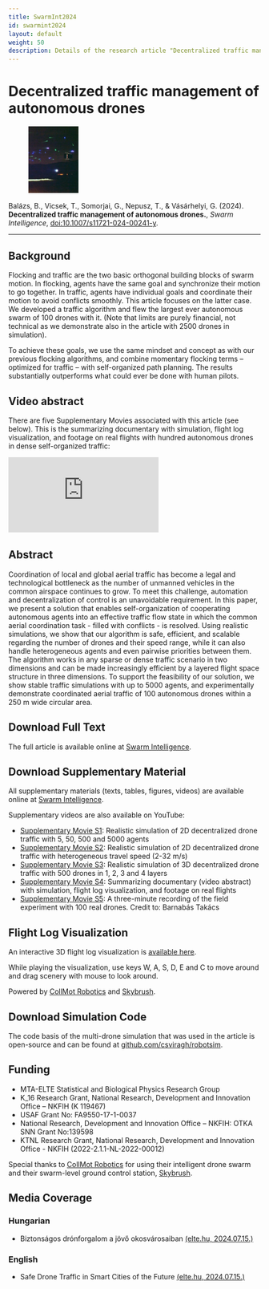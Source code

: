 ```yaml
---
title: SwarmInt2024
id: swarmint2024
layout: default
weight: 50
description: Details of the research article "Decentralized traffic management of autonomous drones", Swarm Intelligence, 2024
---
```


# Decentralized traffic management of autonomous drones

<figure class="float-left">
<img src="assets/img/swarmint2024.jpg" alt="SwarmInt2024" width="100" />
</figure>

Balázs, B., Vicsek, T., Somorjai, G., Nepusz, T., & Vásárhelyi, G. (2024). **Decentralized traffic management of autonomous drones.**, _Swarm Intelligence_, [doi:10.1007/s11721-024-00241-y](https://doi.org/10.1007/s11721-024-00241-y).

---


## Background

Flocking and traffic are the two basic orthogonal building blocks of swarm motion. In flocking, agents have the same goal and synchronize their motion to go together. In traffic, agents have individual goals and coordinate their motion to avoid conflicts smoothly. This article focuses on the latter case. We developed a traffic algorithm and flew the largest ever autonomous swarm of 100 drones with it. (Note that limits are purely financial, not technical as we demonstrate also in the article with 2500 drones in simulation).

To achieve these goals, we use the same mindset and concept as with our previous flocking algorithms, and combine momentary flocking terms – optimized for traffic – with self-organized path planning. The results substantially outperforms what could ever be done with human pilots.


## Video abstract

There are five Supplementary Movies associated with this article (see below). This is the summarizing documentary with simulation, flight log visualization, and footage on real flights with hundred autonomous drones in dense self-organized traffic:

<div class="video-container">
<iframe src="https://www.youtube.com/embed/VOtu6Vmkp88" frameborder="0" allow="autoplay; encrypted-media" allowfullscreen class="video"></iframe>
</div>


## Abstract

Coordination of local and global aerial traffic has become a legal and technological bottleneck as the number of unmanned vehicles in the common airspace continues to grow. To meet this challenge, automation and decentralization of control is an unavoidable requirement. In this paper, we present a solution that enables self-organization of cooperating autonomous agents into an effective traffic flow state in which the common aerial coordination task - filled with conflicts - is resolved. Using realistic simulations, we show that our algorithm is safe, efficient, and scalable regarding the number of drones and their speed range, while it can also handle heterogeneous agents and even pairwise priorities between them. The algorithm works in any sparse or dense traffic scenario in two dimensions and can be made increasingly efficient by a layered flight space structure in three dimensions. To support the feasibility of our solution, we show stable traffic simulations with up to 5000 agents, and experimentally demonstrate coordinated aerial traffic of 100 autonomous drones within a 250 m wide circular area.


## Download Full Text

The full article is available online at [Swarm Intelligence](https://link.springer.com/article/10.1007/s11721-024-00241-y).


## Download Supplementary Material

All supplementary materials (texts, tables, figures, videos) are available online at [Swarm Intelligence](https://link.springer.com/article/10.1007/s11721-024-00241-y).

Supplementary videos are also available on YouTube:

* [Supplementary Movie S1](https://youtu.be/wIsKGkHs2Po): Realistic simulation of 2D decentralized drone traffic with 5, 50, 500 and 5000 agents
* [Supplementary Movie S2](https://youtu.be/0Ms_wkeKxzU): Realistic simulation of 2D decentralized drone traffic with heterogeneous travel speed (2-32 m/s)
* [Supplementary Movie S3](https://youtu.be/CgcgccwPm4M): Realistic simulation of 3D decentralized drone traffic with 500 drones in 1, 2, 3 and 4 layers
* [Supplementary Movie S4](https://youtu.be/VOtu6Vmkp88): Summarizing documentary (video abstract) with simulation, flight log visualization, and footage on real flights
* [Supplementary Movie S5](https://youtu.be/v0OJxjIp-HU): A three-minute recording of the field experiment with 100 real drones. Credit to: Barnabás Takács


## Flight Log Visualization

An interactive 3D flight log visualization is [available here](https://share.skybrush.io/s/traffic-layers/).

While playing the visualization, use keys W, A, S, D, E and C to move around and drag scenery with mouse to look around.

Powered by [CollMot Robotics](https://collmot.com) and [Skybrush](https://skybrush.io).


## Download Simulation Code

The code basis of the multi-drone simulation that was used in the article is open-source and can be found at [github.com/csviragh/robotsim](https://github.com/csviragh/robotsim).



## Funding

* MTA-ELTE Statistical and Biological Physics Research Group
* K\_16 Research Grant, National Research, Development and Innovation Office – NKFIH (K 119467)
* USAF Grant No: FA9550-17-1-0037
* National Research, Development and Innovation Office – NKFIH: OTKA SNN Grant No:139598
* KTNL Research Grant, National Research, Development and Innovation Office - NKFIH (2022-2.1.1-NL-2022-00012)

Special thanks to [CollMot Robotics](https://collmot.com) for using their intelligent drone swarm and their swarm-level ground control station, [Skybrush](https://skybrush.io).


## Media Coverage

### Hungarian

* Biztonságos drónforgalom a jövő okosvárosaiban [(elte.hu, 2024.07.15.)](https://www.elte.hu/content/biztonsagos-dronforgalom-a-jovo-okosvarosaiban.t.30888)

### English

* Safe Drone Traffic in Smart Cities of the Future [(elte.hu, 2024.07.15.)](https://www.elte.hu/en/content/safe-drone-traffic-in-smart-cities-of-the-future.t.3347)

